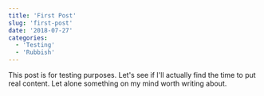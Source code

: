 ```yaml
---
title: 'First Post'
slug: 'first-post'
date: '2018-07-27'
categories:
  - 'Testing'
  - 'Rubbish'
---
```


This post is for testing purposes. Let's see if I'll actually find the time to put real content. Let alone something on my mind worth writing about.
